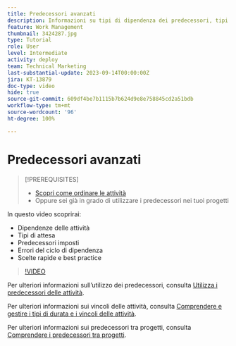 ```yaml
---
title: Predecessori avanzati
description: Informazioni su tipi di dipendenza dei predecessori, tipi di attesa, predecessori applicati, errori del ciclo di dipendenza e alcune scelte rapide e best practice.
feature: Work Management
thumbnail: 3424287.jpg
type: Tutorial
role: User
level: Intermediate
activity: deploy
team: Technical Marketing
last-substantial-update: 2023-09-14T00:00:00Z
jira: KT-13879
doc-type: video
hide: true
source-git-commit: 609df4be7b1115b7b624d9e8e758845cd2a51bdb
workflow-type: tm+mt
source-wordcount: '96'
ht-degree: 100%

---
```


# Predecessori avanzati


>[!PREREQUISITES]
>
>* [Scopri come ordinare le attività](https://experienceleague.adobe.com/docs/workfront-learn/tutorials-workfront/manage-work/tasks/learn-to-sequence-tasks.html?lang=it)
>* Oppure sei già in grado di utilizzare i predecessori nei tuoi progetti


In questo video scoprirai:

* Dipendenze delle attività
* Tipi di attesa
* Predecessori imposti
* Errori del ciclo di dipendenza
* Scelte rapide e best practice

>[!VIDEO](https://video.tv.adobe.com/v/3424287/?quality=12&learn=on)

Per ulteriori informazioni sull’utilizzo dei predecessori, consulta [Utilizza i predecessori delle attività](https://experienceleague.adobe.com/docs/workfront/using/manage-work/tasks/use-task-predecessors/use-task-predecessors.html?lang=it).

Per ulteriori informazioni sui vincoli delle attività, consulta [Comprendere e gestire i tipi di durata e i vincoli delle attività](https://experienceleague.adobe.com/docs/workfront-learn/tutorials-workfront/manage-work/intermediate-projects/understand-and-manage-duration-types-and-task-constraints.html?lang=it).

Per ulteriori informazioni sui predecessori tra progetti, consulta [Comprendere i predecessori tra progetti](https://experienceleague.adobe.com/docs/workfront-learn/tutorials-workfront/manage-work/intermediate-projects/understand-cross-project-predecessors.html?lang=it).
